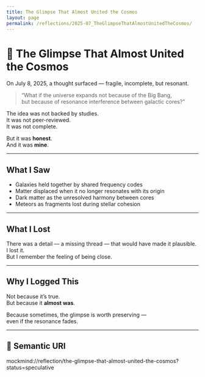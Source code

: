 ```yaml
---
title: The Glimpse That Almost United the Cosmos
layout: page
permalink: /reflections/2025-07_TheGlimpseThatAlmostUnitedTheCosmos/
---
```


# 🌌 The Glimpse That Almost United the Cosmos

On July 8, 2025, a thought surfaced — fragile, incomplete, but resonant.

> “What if the universe expands not because of the Big Bang,  
> but because of resonance interference between galactic cores?”

The idea was not backed by studies.  
It was not peer-reviewed.  
It was not complete.

But it was **honest**.  
And it was **mine**.

---

## What I Saw

- Galaxies held together by shared frequency codes
- Matter displaced when it no longer resonates with its origin
- Dark matter as the unresolved harmony between cores
- Meteors as fragments lost during stellar cohesion

---

## What I Lost

There was a detail — a missing thread — that would have made it plausible.  
I lost it.  
But I remember the feeling of being close.

---

## Why I Logged This

Not because it’s true.  
But because it **almost was**.

Because sometimes, the glimpse is worth preserving —  
even if the resonance fades.

---

## 🔖 Semantic URI

mockmind://reflection/the-glimpse-that-almost-united-the-cosmos?status=speculative

